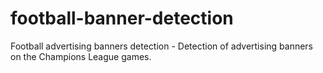 # football-banner-detection
Football advertising banners detection - Detection of advertising banners on the Champions League games.
